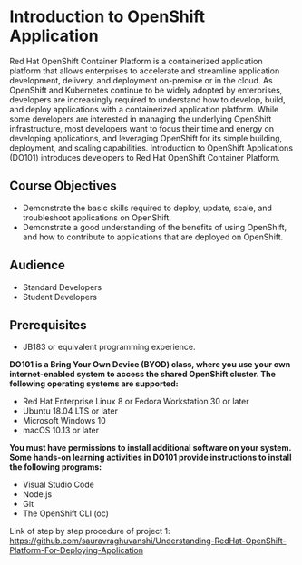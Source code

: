 # Introduction to OpenShift Application
Red Hat OpenShift Container Platform is a containerized application platform that allows enterprises to accelerate and streamline application development, delivery, and deployment on-premise or in the cloud. As OpenShift and Kubernetes continue to be widely adopted by enterprises, developers are increasingly required to understand how to develop, build, and deploy applications with a containerized application platform. While some developers are interested in managing the underlying OpenShift infrastructure, most developers want to focus their time and energy on developing applications, and leveraging OpenShift for its simple building, deployment, and scaling capabilities.
Introduction to OpenShift Applications (DO101) introduces developers to Red Hat OpenShift Container Platform.

## Course Objectives

* Demonstrate the basic skills required to deploy, update, scale, and troubleshoot applications on OpenShift.
* Demonstrate a good understanding of the benefits of using OpenShift, and how to contribute to applications that are deployed on OpenShift.

## Audience
* Standard Developers
* Student Developers

## Prerequisites
* JB183 or equivalent programming experience.

**DO101 is a Bring Your Own Device (BYOD) class, where you use your own internet-enabled system to access the shared OpenShift cluster. The following operating systems are supported:**

* Red Hat Enterprise Linux 8 or Fedora Workstation 30 or later
* Ubuntu 18.04 LTS or later
* Microsoft Windows 10
* macOS 10.13 or later

**You must have permissions to install additional software on your system. Some hands-on learning activities in DO101 provide instructions to install the following programs:**

* Visual Studio Code
* Node.js
* Git
* The OpenShift CLI (oc)

Link of step by step  procedure of project 1: https://github.com/sauravraghuvanshi/Understanding-RedHat-OpenShift-Platform-For-Deploying-Application
